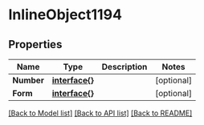 # InlineObject1194

## Properties

Name | Type | Description | Notes
------------ | ------------- | ------------- | -------------
**Number** | [**interface{}**](.md) |  | [optional] 
**Form** | [**interface{}**](.md) |  | [optional] 

[[Back to Model list]](../README.md#documentation-for-models) [[Back to API list]](../README.md#documentation-for-api-endpoints) [[Back to README]](../README.md)


